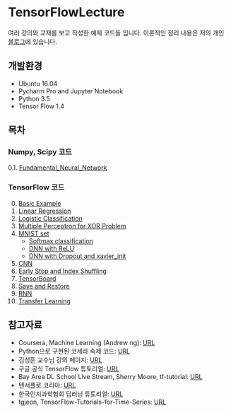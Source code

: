 # TensorFlowLecture

여러 강의와 교재를 보고 작성한 예제 코드들 입니다.
이론적인 정리 내용은 저의 개인 [블로그](http://goodtogreate.tistory.com/category/Data%20Science/TensorFlow%20%28python%29)에 있습니다.  

## 개발환경 ##

- Ubuntu 16.04
- Pycharm Pro and Jupyter Notebook
- Python 3.5
- Tensor Flow 1.4

## 목차 ##

### Numpy, Scipy 코드 ###

0.1. [Fundamental_Neural_Network](https://github.com/leejaymin/TensorFlowLecture/tree/master/0.1.Fundamental_Neural_Network)

### TensorFlow 코드 ###
0. [Basic Example](https://github.com/leejaymin/TensorFlowLecture/tree/master/0.2.Basic)
1. [Linear Regression](https://github.com/leejaymin/TensorFlowLecture/tree/master/1.Linear%20Regression)
1. [Logistic Classification](https://github.com/leejaymin/TensorFlowLecture/tree/master/2.Logistic%20Classification)
1. [Multiple Perceptron for XOR Problem](https://github.com/leejaymin/TensorFlowLecture/tree/master/3.XOR)
1. [MNIST set](https://github.com/leejaymin/TensorFlowLecture/tree/master/4.MNIST)
    - [Softmax classification](https://github.com/leejaymin/TensorFlowLecture/blob/master/4.MNIST/MNIST_Tutorial_DNN.ipynb)
    - [DNN with ReLU](https://github.com/leejaymin/TensorFlowLecture/blob/master/4.MNIST/MNIST_Tutorial_DNN.ipynb)
    - [DNN with Dropout and xavier_init](https://github.com/leejaymin/TensorFlowLecture/blob/master/4.MNIST/MNIST_Tutorial_DNN.ipynb)
1. [CNN](https://github.com/leejaymin/TensorFlowLecture/tree/master/5.CNN)
1. [Early Stop and Index Shuffling](https://github.com/leejaymin/TensorFlowLecture/tree/master/6.Early%20Stop%20and%20Index%20Shuffling)
1. [TensorBoard](https://github.com/leejaymin/TensorFlowLecture/tree/master/7.TensorBoard)
1. [Save and Restore](https://github.com/leejaymin/TensorFlowLecture/tree/master/8.Save%20and%20Restore)
1. [RNN](https://github.com/leejaymin/TensorFlowLecture/tree/master/9.RNN)
1. [Transfer Learning]()

## 참고자료 ##
- Coursera, Machine Learning (Andrew ng): [URL](https://www.coursera.org/learn/machine-learning/home/welcome) 
- Python으로 구현된 코세라 숙제 코드: [URL](https://github.com/kaleko/CourseraML)  
- 김성훈 교수님 강의 페이지: [URL](http://hunkim.github.io/ml/) 
- 구글 공식 TensorFlow 튜토리얼: [URL](https://www.tensorflow.org/get_started/)
- Bay Area DL School Live Stream, Sherry Moore, tf-tutorial: [URL](https://github.com/sherrym/tf-tutorial)  
- 텐서플로 코리아: [URL](https://tensorflowkorea.wordpress.com/)  
- 한국인지과학협회 딥러닝 튜토리얼: [URL](https://github.com/leejaymin/deeplearning_tutorial) 
- tgjeon, TensorFlow-Tutorials-for-Time-Series: [URL](https://github.com/tgjeon/TensorFlow-Tutorials-for-Time-Series)




